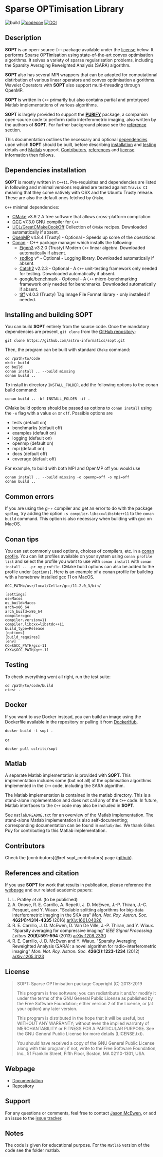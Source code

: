 Sparse OPTimisation Library
===========================

<!-- [![Build Status](https://travis-ci.com/astro-informatics/sopt.svg?branch=development)](https://github.com/astro-informatics/sopt/actions?query=workflow%3Acmake) -->
![build](https://github.com/astro-informatics/sopt/actions/workflows/cmake.yml/badge.svg)
[![codecov](https://codecov.io/gh/astro-informatics/sopt/branch/development/graph/badge.svg)](https://codecov.io/gh/astro-informatics/sopt)
[![DOI](http://img.shields.io/badge/DOI-10.5281/zenodo.2584256-blue.svg?style=flat)](https://doi.org/10.5281/zenodo.2584256)

Description
-------------

**SOPT** is an open-source `C++` package available under the [license](#license) below. It performs Sparse OPTimisation using state-of-the-art convex optimisation algorithms. It solves a variety of sparse regularisation problems, including the Sparsity Averaging Reweighted Analysis (SARA) algorithm. 

**SOPT** also has several MPI wrappers that can be adapted for computational distirbution of various linear operators and convex optimisation algorithms. Wavelet Operators with **SOPT** also support multi-threading through OpenMP.

**SOPT** is written in `C++` primarily but also contains partial and prototyped Matlab implementations of various algorithms.

**SOPT** is largely provided to support the [**PURIFY**](https://github.com/astro-informatics/purify) package, a companion open-source code to perform radio interferometric imaging, also written by the authors of **SOPT**. For further background please see the [reference](#references-and-citation) section.

This documentation outlines the necessary and optional [dependencies](#dependencies-installation) upon which **SOPT** should be built, before describing [installation](#installing-and-building-SOPT) and [testing](#testing) details and [Matlab](#Matlab) support. [Contributors](#contributors), [references](#references-and-citation) and [license](#license) information then follows.

Dependencies installation
-------------------------

**SOPT** is mostly written in `C++11`. Pre-requisites and dependencies are listed in following and minimal versions required are tested against `Travis CI` meaning that they come natively with OSX and the Ubuntu Trusty release. These are also the default ones fetched by `CMake`.

`C++` minimal dependencies:

- [CMake](http://www.cmake.org/) v3.9.2 A free software that allows cross-platform compilation
- [GCC](https://gcc.gnu.org) v7.3.0 GNU compiler for `C++`
- [UCL/GreatCMakeCookOff](https://github.com/UCL/GreatCMakeCookOff) Collection of `CMake` recipes.
  Downloaded automatically if absent.
- [OpenMP](http://openmp.org/wp/) v4.8.4 (Trusty) - Optional - Speeds up some of the operations.
- [Conan](https://docs.conan.io/en/latest/installation.html) - C++ package manager which installs the following:
    - [Eigen3](http://eigen.tuxfamily.org/index.php?title=Main_Page) v3.2.0 (Trusty) Modern `C++` linear algebra.
      Downloaded automatically if absent.
    - [spdlog](https://github.com/gabime/spdlog) v* - Optional - Logging library. Downloaded automatically if
      absent.
    - [Catch2](https://github.com/catchorg/Catch2) v2.2.3 - Optional -  A `C++`
      unit-testing framework only needed for testing. Downloaded automatically if absent.
    - [google/benchmark](https://github.com/google/benchmark) - Optional - A `C++`
      micro-benchmarking framework only needed for benchmarks. Downloaded automatically if absent.
    - [tiff](http://www.libtiff.org/) v4.0.3 (Trusty) Tag Image File Format library - only installed if needed.


Installing and building SOPT
----------------------------

You can build **SOPT** entirely from the source code. Once the mandatory dependencies are present, `git clone` from the [GitHub repository](https://github.com/astro-informatics/sopt):

```
git clone https://github.com/astro-informatics/sopt.git
```

Then, the program can be built with standard `CMake` command:

```
cd /path/to/code
mkdir build
cd build
conan install .. --build missing
conan build ..
```

To install in directory `INSTALL_FOLDER`, add the following options to the conan build command:

```
conan build .. -bf INSTALL_FOLDER -if .
```

CMake build options should be passed as options to `conan install` using the `-o` flag with a value `on` or `off`. Possible options are

- tests (default on)
- benchmarks (default off)
- examples (default on)
- logging (default on)
- openmp (default on)
- mpi (default on)
- docs (default off)
- coverage (default off)

For example, to build with both MPI and OpenMP off you would use

```
conan install .. --build missing -o openmp=off -o mpi=off
conan build ..
```

Common errors
-------
If you are using the g++ compiler and get an error to do with the package `spdlog`, try adding the option `-s compiler.libcxx=libstdc++11` to the `conan build` command. This option is also necessary when building with gcc on MacOS.

Conan tips
-------

You can set commonly used options, choices of compilers, etc. in a [conan profile](https://docs.conan.io/en/latest/reference/profiles.html). You can list profiles available on your system using `conan profile list` and select the profile you want to use with `conan install` with `conan install .. -pr my_profile`. CMake build options can also be added to the profile under `[options]`. Here is an example of a conan profile for building with a homebrew installed gcc 11 on MacOS.

```
GCC_PATH=/usr/local/Cellar/gcc/11.2.0_3/bin/

[settings]
os=Macos
os_build=Macos
arch=x86_64
arch_build=x86_64
compiler=gcc
compiler.version=11
compiler.libcxx=libstdc++11
build_type=Release
[options]
[build_requires]
[env]
CC=$GCC_PATH/gcc-11
CXX=$GCC_PATH/g++-11
```


Testing
-------

To check everything went all right, run the test suite:

```
cd /path/to/code/build
ctest .
```

Docker
-------

If you want to use Docker instead, you can build an image using the Dockerfile
available in the repository or pulling it from
[DockerHub](https://hub.docker.com/r/uclrits/sopt).

```
docker build -t sopt .
```

or

```
docker pull uclrits/sopt
```


Matlab
------

A separate Matlab implementation is provided with **SOPT**. This implementation includes some (but not all) of the optimisation algorithms implemented in the `C++` code, including the SARA algorithm.

The Matlab implementation is contained in the matlab directory. This is a stand-alone implementation and does not call any of the `C++` code. In future, Matlab interfaces to the `C++` code may also be included in **SOPT**.

See `matlab/README.txt` for an overview of the Matlab implementation. The stand-alone Matlab implementation is also self-documenting; corresponding documentation can be found in `matlab/doc`. We thank Gilles Puy for contributing to this Matlab implementation.

Contributors
------------

Check the [contributors](@ref sopt_contributors) page ([github](cpp/docs/SOPT_CONTRIBUTORS.md)).

References and citation
-----------------------

If you use **SOPT** for work that results in publication, please reference the [webpage](#webpage) and our related academic papers:

1. L. Pratley _et al._ (to be published)
2. A. Onose, R. E. Carrillo, A. Repetti, J. D. McEwen, J.-P. Thiran, J.-C. Pesquet, and Y. Wiaux.
   "Scalable splitting algorithms for big-data interferometric imaging in the SKA era" _Mon. Not.
   Roy. Astron. Soc._ **462(4):4314-4335** (2016) [arXiv:1601.04026](http://arxiv.org/abs/arXiv:1601.04026)
3. R. E. Carrillo, J. D. McEwen, D. Van De Ville, J.-P. Thiran, and Y. Wiaux.  "Sparsity averaging
   for compressive imaging" _IEEE Signal Processing Letters_ **20(6):591-594** (2013) [arXiv:1208.2330](http://arxiv.org/abs/arXiv:1208.2330)
4. R. E. Carrillo, J. D. McEwen and Y. Wiaux. "Sparsity Averaging Reweighted
   Analysis (SARA): a novel algorithm for radio-interferometric imaging" _Mon.
   Not. Roy. Astron. Soc._ **426(2):1223-1234** (2012) [arXiv:1205.3123](http://arxiv.org/abs/arXiv:1205.3123)

License
-------

>    SOPT: Sparse OPTimisation package
>    Copyright (C) 2013-2019
>
>    This program is free software; you can redistribute it and/or
>    modify it under the terms of the GNU General Public License as
>    published by the Free Software Foundation; either version 2 of the
>    License, or (at your option) any later version.
>
>    This program is distributed in the hope that it will be useful, but
>    WITHOUT ANY WARRANTY; without even the implied warranty of
>    MERCHANTABILITY or FITNESS FOR A PARTICULAR PURPOSE.  See the GNU
>    General Public License for more details (LICENSE.txt).
>
>    You should have received a copy of the GNU General Public License
>    along with this program; if not, write to the Free Software
>    Foundation, Inc., 51 Franklin Street, Fifth Floor, Boston, MA
>    02110-1301, USA.

Webpage
-------

- [Documentation](http://astro-informatics.github.io/sopt)
- [Repository](https://github.com/astro-informatics/sopt)

Support
-------

For any questions or comments, feel free to contact [Jason McEwen](http://www.jasonmcewen.org), or add
an issue to the [issue tracker](https://github.com/astro-informatics/sopt/issues).

Notes
-----

The code is given for educational purpose. For the `Matlab` version of the code see the folder matlab.


